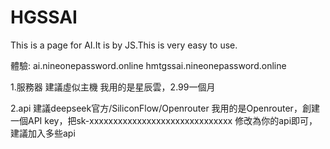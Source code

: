 # HGSSAI
This is a page for AI.It is by JS.This is very easy to use.

體驗:
ai.nineonepassword.online
hmtgssai.nineonepassword.online

1.服務器
建議虛似主機
我用的是星辰雲，2.99一個月

2.api
建議deepseek官方/SiliconFlow/Openrouter
我用的是Openrouter，創建一個API key，把sk-xxxxxxxxxxxxxxxxxxxxxxxxxxxxxx 修改為你的api即可，建議加入多些api
